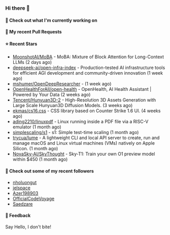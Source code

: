 ### Hi there 👋

#### 👷 Check out what I'm currently working on

#### 🔨 My recent Pull Requests


#### ⭐ Recent Stars

- [MoonshotAI/MoBA](https://github.com/MoonshotAI/MoBA) - MoBA: Mixture of Block Attention for Long-Context LLMs (2 days ago)
- [deepseek-ai/open-infra-index](https://github.com/deepseek-ai/open-infra-index) - Production-tested AI infrastructure tools for efficient AGI development and community-driven innovation (1 week ago)
- [mshumer/OpenDeepResearcher](https://github.com/mshumer/OpenDeepResearcher) -  (1 week ago)
- [OpenHealthForAll/open-health](https://github.com/OpenHealthForAll/open-health) - OpenHealth, AI Health Assistant | Powered by Your Data (2 weeks ago)
- [Tencent/Hunyuan3D-2](https://github.com/Tencent/Hunyuan3D-2) - High-Resolution 3D Assets Generation with Large Scale Hunyuan3D Diffusion Models. (3 weeks ago)
- [ekmas/cs16.css](https://github.com/ekmas/cs16.css) - CSS library based on Counter Strike 1.6 UI. (4 weeks ago)
- [ading2210/linuxpdf](https://github.com/ading2210/linuxpdf) - Linux running inside a PDF file via a RISC-V emulator (1 month ago)
- [simplescaling/s1](https://github.com/simplescaling/s1) - s1: Simple test-time scaling (1 month ago)
- [trycua/lume](https://github.com/trycua/lume) - A lightweight CLI and local API server to create, run and manage macOS and Linux virtual machines (VMs) natively on Apple Silicon. (1 month ago)
- [NovaSky-AI/SkyThought](https://github.com/NovaSky-AI/SkyThought) - Sky-T1: Train your own O1 preview model within $450 (1 month ago)

#### 👯 Check out some of my recent followers

- [nholuongut](https://github.com/nholuongut)
- [jelspace](https://github.com/jelspace)
- [Azer198903](https://github.com/Azer198903)
- [OfficialCodeVoyage](https://github.com/OfficialCodeVoyage)
- [Saedzare](https://github.com/Saedzare)

#### 💬 Feedback

Say Hello, I don't bite!